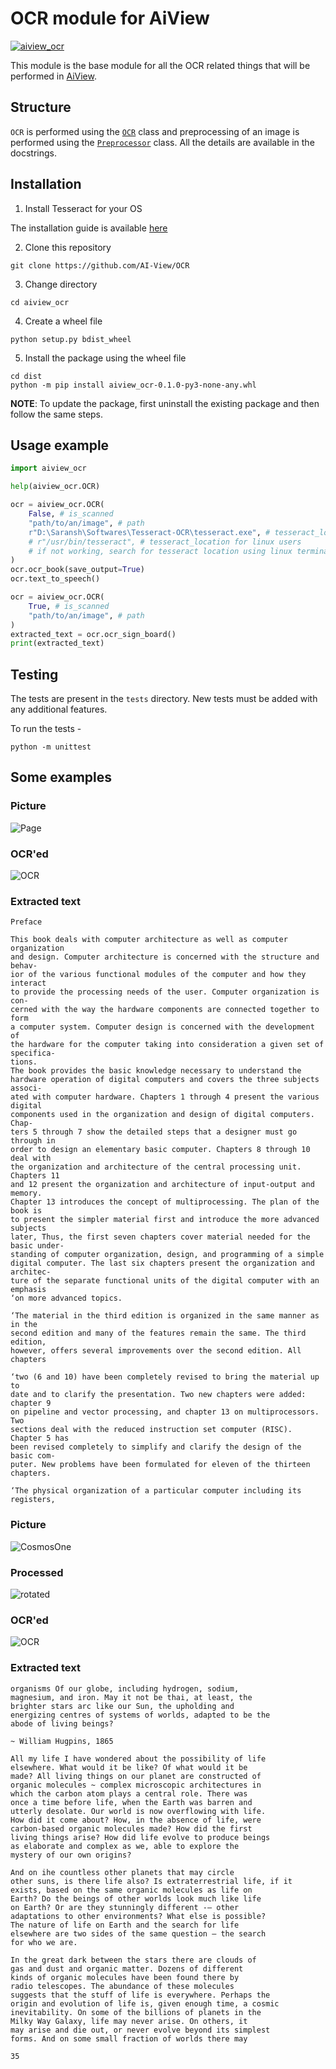 # OCR module for AiView

[![aiview_ocr](https://github.com/AI-View/OCR/actions/workflows/aiview_ocr.yml/badge.svg)](https://github.com/AI-View/OCR/actions/workflows/aiview_ocr.yml)

This module is the base module for all the OCR related things that will be performed in [AiView](https://github.com/AI-View).

## Structure
`OCR` is performed using the [`OCR`](https://github.com/AI-View/OCR/blob/main/aiview_ocr/ocr.py) class and preprocessing of an image is performed using the [`Preprocessor`](https://github.com/AI-View/OCR/blob/main/aiview_ocr/preprocessing.py) class. All the details are available in the docstrings.

## Installation
1. Install Tesseract for your OS

The installation guide is available [here](https://tesseract-ocr.github.io/tessdoc/Installation.html)

2. Clone this repository
```
git clone https://github.com/AI-View/OCR
```
3. Change directory
```
cd aiview_ocr
```
4. Create a wheel file
```
python setup.py bdist_wheel
```
5. Install the package using the wheel file
```
cd dist
python -m pip install aiview_ocr-0.1.0-py3-none-any.whl
```

**NOTE**: To update the package, first uninstall the existing package and then follow the same steps.

## Usage example
```py
import aiview_ocr

help(aiview_ocr.OCR)

ocr = aiview_ocr.OCR(
    False, # is_scanned
    "path/to/an/image", # path
    r"D:\Saransh\Softwares\Tesseract-OCR\tesseract.exe", # tesseract_location for windows users
    # r"/usr/bin/tesseract", # tesseract_location for linux users
    # if not working, search for tesseract location using linux terminal command 'which tesseract'
)
ocr.ocr_book(save_output=True)
ocr.text_to_speech()

ocr = aiview_ocr.OCR(
    True, # is_scanned
    "path/to/an/image", # path
)
extracted_text = ocr.ocr_sign_board()
print(extracted_text)

```

## Testing
The tests are present in the `tests` directory. New tests must be added with any additional features.

To run the tests -
```
python -m unittest
```

## Some examples
### Picture
![Page](https://user-images.githubusercontent.com/74055102/133644506-3dcf08fc-36f9-404a-b1b7-65117a3f9869.png)
### OCR'ed
![OCR](https://user-images.githubusercontent.com/74055102/133644598-89551323-df51-45cc-8210-871b2c4dd756.png)
### Extracted text
```
Preface

This book deals with computer architecture as well as computer organization
and design. Computer architecture is concerned with the structure and behav-
ior of the various functional modules of the computer and how they interact
to provide the processing needs of the user. Computer organization is con-
cerned with the way the hardware components are connected together to form
a computer system. Computer design is concerned with the development of
the hardware for the computer taking into consideration a given set of specifica-
tions.
The book provides the basic knowledge necessary to understand the
hardware operation of digital computers and covers the three subjects associ-
ated with computer hardware. Chapters 1 through 4 present the various digital
components used in the organization and design of digital computers. Chap-
ters 5 through 7 show the detailed steps that a designer must go through in
order to design an elementary basic computer. Chapters 8 through 10 deal with
the organization and architecture of the central processing unit. Chapters 11
and 12 present the organization and architecture of input-output and memory.
Chapter 13 introduces the concept of multiprocessing. The plan of the book is
to present the simpler material first and introduce the more advanced subjects
later, Thus, the first seven chapters cover material needed for the basic under-
standing of computer organization, design, and programming of a simple
digital computer. The last six chapters present the organization and architec-
ture of the separate functional units of the digital computer with an emphasis
‘on more advanced topics.

‘The material in the third edition is organized in the same manner as in the
second edition and many of the features remain the same. The third edition,
however, offers several improvements over the second edition. All chapters

‘two (6 and 10) have been completely revised to bring the material up to
date and to clarify the presentation. Two new chapters were added: chapter 9
on pipeline and vector processing, and chapter 13 on multiprocessors. Two
sections deal with the reduced instruction set computer (RISC). Chapter 5 has
been revised completely to simplify and clarify the design of the basic com-
puter. New problems have been formulated for eleven of the thirteen chapters.

‘The physical organization of a particular computer including its registers,
```
### Picture
![CosmosOne](https://user-images.githubusercontent.com/74055102/133640550-eba241af-db0a-46e3-9b24-b4219dd74cfd.jpg)
### Processed
![rotated](https://user-images.githubusercontent.com/74055102/133640466-c37d171d-7302-4227-bc6c-de2faa40ad9e.png)
### OCR'ed
![OCR](https://user-images.githubusercontent.com/74055102/133640501-735f2587-f3b0-49b2-8274-27fa760892a9.png)
### Extracted text
```
organisms Of our globe, including hydrogen, sodium,
magnesium, and iron. May it not be thai, at least, the
brighter stars arc like our Sun, the upholding and
energizing centres of systems of worlds, adapted to be the
abode of living beings?

~ William Hugpins, 1865

All my life I have wondered about the possibility of life
elsewhere. What would it be like? Of what would it be
made? All living things on our planet are constructed of
organic molecules ~ complex microscopic architectures in
which the carbon atom plays a central role. There was
once a time before life, when the Earth was barren and
utterly desolate. Our world is now overflowing with life.
How did it come about? How, in the absence of life, were
carbon-based organic molecules made? How did the first
living things arise? How did life evolve to produce beings
as elaborate and complex as we, able to explore the
mystery of our own origins?

And on ihe countless other planets that may circle
other suns, is there life also? Is extraterrestrial life, if it
exists, based on the same organic molecules as life on
Earth? Do the beings of other worlds look much like life
on Earth? Or are they stunningly different -— other
adaptations to other environments? What else is possible?
The nature of life on Earth and the search for life
elsewhere are two sides of the same question — the search
for who we are.

In the great dark between the stars there are clouds of
gas and dust and organic matter. Dozens of different
kinds of organic molecules have been found there by
radio telescopes. The abundance of these molecules
suggests that the stuff of life is everywhere. Perhaps the
origin and evolution of life is, given enough time, a cosmic
inevitability. On some of the billions of planets in the
Milky Way Galaxy, life may never arise. On others, it
may arise and die out, or never evolve beyond its simplest
forms. And on some small fraction of worlds there may

35
```

